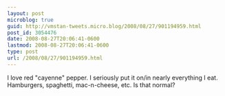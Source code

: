```yaml
---
layout: post
microblog: true
guid: http://vmstan-tweets.micro.blog/2008/08/27/901194959.html
post_id: 3054476
date: 2008-08-27T20:06:41-0600
lastmod: 2008-08-27T20:06:41-0600
type: post
url: /2008/08/27/901194959.html
---
```

I love red "cayenne" pepper. I seriously put it on/in nearly everything I eat. Hamburgers, spaghetti, mac-n-cheese, etc. Is that normal?
